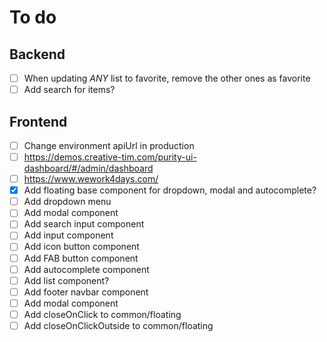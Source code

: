 # To do

## Backend
- [ ] When updating *ANY* list to favorite, remove the other ones as favorite
- [ ] Add search for items?

## Frontend
- [ ] Change environment apiUrl in production
- [ ] https://demos.creative-tim.com/purity-ui-dashboard/#/admin/dashboard
- [ ] https://www.wework4days.com/
- [x] Add floating base component for dropdown, modal and autocomplete?
- [ ] Add dropdown menu
- [ ] Add modal component
- [ ] Add search input component
- [ ] Add input component
- [ ] Add icon button component
- [ ] Add FAB button component
- [ ] Add autocomplete component
- [ ] Add list component?
- [ ] Add footer navbar component
- [ ] Add modal component
- [ ] Add closeOnClick to common/floating
- [ ] Add closeOnClickOutside to common/floating
